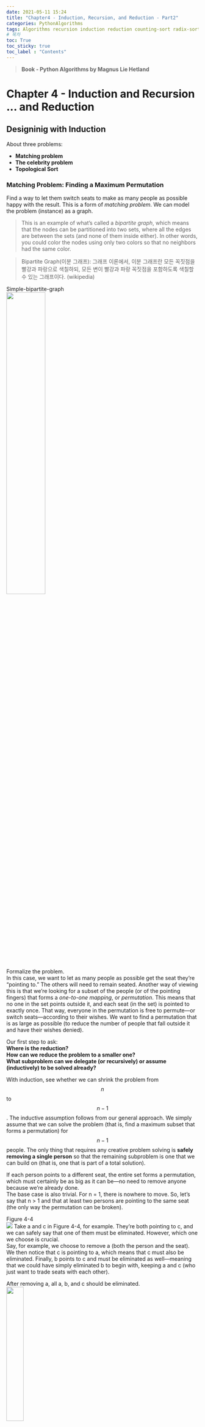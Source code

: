 ```yaml
---
date: 2021-05-11 15:24
title: "Chapter4 - Induction, Recursion, and Reduction - Part2"
categories: PythonAlgorithms
tags: Algorithms recursion induction reduction counting-sort radix-sort bucket-sort permutation graph
# 목차
toc: True  
toc_sticky: true 
toc_label : "Contents"
---
```


> **Book - Python Algorithms by Magnus Lie Hetland**

# Chapter 4 - Induction and Recursion ... and Reduction
## Designinig with Induction
About three problems:  
- **Matching problem**
- **The celebrity problem**
- **Topological Sort**

### Matching Problem: Finding a Maximum Permutation
Find a way to let them switch seats to make as many people as possible happy with the result.  This is a form of *matching problem*. We can model the problem (instance) as a graph.  
> This is an example of what’s called a *bipartite graph*, which means that the nodes can be partitioned into two sets, where all the edges are between the sets (and none of them inside either). In other words, you could color the nodes using only two colors so that no neighbors had the same color.

> Bipartite Graph(이분 그래프): 그래프 이론에서, 이분 그래프란 모든 꼭짓점을 빨강과 파랑으로 색칠하되, 모든 변이 빨강과 파랑 꼭짓점을 포함하도록 색칠할 수 있는 그래프이다. (wikipedia)  

Simple-bipartite-graph  
<img src="/assets/images/Simple-bipartite-graph.png" width="45%" height="45%">  

Formalize the problem.  
In this case, we want to let as many people as possible get the seat they’re “pointing to.” The others will need to remain seated. Another way of viewing this is that we’re looking for a subset of the people (or of the pointing fingers) that forms a *one-to-one mapping*, or *permutation*. This means that no one in the set points outside it, and each seat (in the set) is pointed to exactly once. That way, everyone in the permutation is free to permute—or switch seats—according to their wishes. We want to find a permutation that is as large as possible (to reduce the number of people that fall outside it and have their wishes denied).  

Our first step to ask:  
**Where is the reduction?**  
**How can we reduce the problem to a smaller one?**  
**What subproblem can we delegate (or recursively) or assume (inductively) to be solved already?**  

With induction, see whether we can shrink the problem from $$n$$ to $$n-1$$. The inductive assumption follows from our general approach. We simply assume that we can solve the problem (that is, find a maximum subset that forms a permutation) for $$n-1$$ people. The only thing that requires any creative problem solving is **safely removing a single person** so that the remaining subproblem is one that we can build on (that is, one that is part of a total solution).  

If each person points to a different seat, the entire set forms a permutation, which must certainly be as big as it can be—no need to remove anyone because we’re already done.  
The base case is also trivial. For n = 1, there is nowhere to move. So, let’s say that n > 1 and that at least two persons are pointing to the same seat (the only way the permutation can be broken).  

Figure 4-4  
<img src="/assets/images/seat1.png">
Take a and c in Figure 4-4, for example. They’re both pointing to c, and we can safely say that one of them must be eliminated. However, which one we choose is crucial.  
Say, for example, we choose to remove a (both the person and the seat). We then notice that c is pointing to a, which means that c must also be eliminated. Finally, b points to c and must be eliminated as well—meaning that we could have simply eliminated b to begin with, keeping a and c (who just want to trade seats with each other).

After removing a, all a, b, and c should be eliminated.  
<img src="/assets/images/cut-a.png" width="30%" height="30%">

When looking for inductive steps like this, it can often be a good idea to look for something that **stands out**. What, for example, about a seat that no one wants to sit in (that is, a node in the lower row in Figure 4-4 that has no in-edges)? In a valid solution (a permutation), at most one person (element) can be placed in (mapped to) any given seat (position). That means *there’s no room for empty seats*, because at least two people will then be trying to sit in the same seat. In other words, it is not only OK to **remove an empty seat (and the corresponding person)**; it’s actually **necessary**.

Therefore, we can eliminate b, and what remains is a smaller instance (with n = 7) of the same problem , and, by the magic of induction, we’re done!  
Or are we? We always need to make certain we’ve covered every eventuality. Can we be sure that there will always be an empty seat to eliminate, if needed? Indeed we can. Without empty seats, the n persons must collectively point to all the n seats, meaning that they all point to different seats, so we already have a permutation.  

In short:  
- If no empty seats, all members are pointing different seats meaning that we already have a permutation. Done!
- If empty seats, remove an empty seat and the corresponding member  

Now, implementing.  
```python
>>> M = [2, 2, 0, 5, 3, 5, 7, 4] 
>>> M[2] # c is mapped to a 
0
```  
A Naïve Implementation of the Recursive Algorithm Idea for Finding a Maximum Permutation 
```python
def naive_max_perm(M, A=None): 
    if A is None:                               # The elt. set not supplied? 
        A = set(range(len(M)))                  # A = {0, 1, ... , n-1} 
    if len(A) == 1: return A                    # Base case -- single-elt. A 
    B = set(M[i] for i in A)                    # The "pointed to" elements 
    C = A - B                                   # "Not pointed to" elements 
    if C:                                       # Any useless elements? 
        A.remove(C.pop())                       # Remove one of them 
        return naive_max_perm(M, A)             # Solve remaining problem 
    return A                                    # All useful -- return all
```  
The function *naive_max_perm* receives a set of remaining people (A) and creates a set of seats that are pointed to (B). If it finds an element in A that is not in B (variable C), it removes the element and solves the remaining problem recursively. Let’s use the implementation on our example, M.  
```python
>>> naive_max_perm(M) 
{0, 2, 5}
```  
So, a, c, and f can take part in the permutation. The others will have to sit in nonfavorite seats.  
The handy **set** type lets us manipulate sets with ready-made high-level operations, rather than having to implement them ourselves.  
There are some problems, though. For one thing, we might want an iterative solution. This is easily remedied—the recursion can quite simply be replaced by a loop (like we did for insertion sort and selection sort). A worse problem, though, is that *the algorithm is quadratic!*  
The most wasteful operation is the repeated creation of the set B. If we could just keep track of which chairs are no longer pointed to, we could eliminate this operation entirely. One way of doing this would be to keep a count for each element. We could decrement the count for chair x when a person pointing to x is eliminated, and if x ever got a count of zero, both person and chair x would be out of the game.

> Reference Counting: It's a basic component in many systems for garbage collection that automatically deallocates objects that no longer useful.  

If we needed to make sure the elements were eliminated in the order in which we discover that they’re no longer useful, we would need to use a first-in, first-out queue such as the **deque** class giving us less overhead.  
```python
def max_perm(M): 
    n = len(M)                                  # How many elements? 
    A = set(range(n))                           # A = {0, 1, ... , n-1} 
    count = [0]*n                               # C[i] == 0 for i in A 

    for i in M:                                 # All that are "pointed to" 
        count[i] += 1                           # Increment "point count" 

    Q = [i for i in A if count[i] == 0]         # Useless elements 

    while Q:                                    # While useless elts. left... 
        i = Q.pop()                             # Get one 
        A.remove(i)                             # Remove it 
        j = M[i]                                # Who's it pointing to? 
        count[j] -= 1                           # Not anymore... 

        if count[j] == 0:                       # Is j useless now? 
            Q.append(j)                         # Then deal w/it next 

    return A                                    # Return useful elts.
```  

#### Counting Sort & Fam
One of the most well-known (and really, really pretty) examples of what counting can do is counting sort. If you can count your elements, you can sort in linear time!
```python
from collections import defaultdict 
def counting_sort(A, key=lambda x: x): 
    B, C = [], defaultdict(list)                # Output and "counts" 
    for x in A: 
        C[key(x)].append(x)                     # "Count" key(x) 
    for k in range(min(C), max(C)+1):           # For every key in the range 
        B.extend(C[k])                          # Add values in sorted order 
    return B
```  
Counting-sort does need more space than an in-place algorithm like Quicksort, for example, so if your data set and value range is large, you might get a slowdown from a lack of memory. This can partly be handled by handling the value range more efficiently. We can do this by sorting numbers on individual digits (or strings on individual characters or bit vectors on fixed-size chunks). If you first sort on the least significant digit, because of stability, sorting on the second least significant digit won’t destroy the internal ordering from the first run. (This is a bit like sorting column by column in a spreadsheet.) This means that for d digits, you can sort n numbers in Θ(dn) time. This algorithm is called *radix sort*.  
Another somewhat similar linear-time sorting algorithm is *bucket sort*. It assumes that your values are evenly (uniformly) distributed in an interval, for example, real numbers in the interval [0,1), and uses n buckets, or subintervals, that you can put your values into directly. In a way, you’re hashing each value into its proper slot, and the average (expected) size of each bucket is Θ(1). Because the buckets are in order, you can go through them and have your sorting in Θ(n) time, in the average case, for random data.

> **Radix sort** (기수정렬): 기수로는 정수, 낱말, 천공카드 등 다양한 자료를 사용할 수 있으나 크기가 유한하고 사전순으로 정렬할 수 있어야 한다. 버킷 정렬의 일종으로 취급되기도 한다. 기수에 따라 원소를 버킷에 집어 넣기 때문에 비교 연산이 불필요하다. 유효숫자가 두 개 이상인 경우 모든 숫자 요소에 대해 수행될 때까지 각 자릿수에 대해 반복한다. 따라서 전체 시간 복잡도는 $$O(nw)$$ (w는 기수의 크기)이 된다. 정수와 같은 자료의 정렬 속도가 매우 빠르다. 하지만, 데이터 전체 크기에 기수 테이블의 크기만한 메모리가 더 필요하다. 기수 정렬은 정렬 방법의 특수성 때문에, 부동소수점 실수처럼 특수한 비교 연산이 필요한 데이터에는 적용할 수 없지만, 사용 가능할 때에는 매우 좋은 알고리즘이다.  <https://ko.wikipedia.org/wiki/%EA%B8%B0%EC%88%98_%EC%A0%95%EB%A0%AC>  

> **Bucket Sort**:  배열의 원소를 여러 버킷으로 분산하여 작동하는 정렬 알고리즘이다. 버킷은 빈(bin)이라고도 불리고, 버킷 정렬도 빈 정렬로도 불린다. 각 버킷은 다른 정렬 알고리즘을 사용하거나 버킷 정렬을 반복 적용해 각각 정렬한다. 분포 정렬이고 일반화된 비둘기집 정렬과 같다. 최하위 유효숫자부터 정렬하는 기수 정렬과도 비슷하다. 비교를 이용해 구현할 수도 있어서 비교 정렬 알고리즘으로 보기도 한다. 계산 복잡도는 각 버킷을 정렬하는 데 사용되는 알고리즘, 사용할 버킷 수, 버킷마다 균일한 입력이 들어가는지 여부에 따라 다르다.  <https://ko.wikipedia.org/wiki/%EB%B2%84%ED%82%B7_%EC%A0%95%EB%A0%AC>  

Radix Sort:  
```python
def countingSort(arr, digit):
    n = len(arr)
  
    # 배열의 크기에 맞는 output 배열을 생성하고 10개의 0을 가진 count란 배열을 생성한다. 
    output = [0] * (n)
    count = [0] * (10)
    
    #digit, 자릿수에 맞는 count에 += 1을 한다. 
    for i in range(0, n):
        index = int(arr[i]/digit) 
        count[ (index)%10 ] += 1
 
    # count 배열을 수정해 digit으로 잡은 포지션을 설정한다.  
    for i in range(1,10):
        count[i] += count[i-1]  
        print(i, count[i])
    # 결과 배열, output을 설정한다. 설정된 count 배열에 맞는 부분에 arr원소를 담는다.   
    i = n - 1
    while i >= 0:
        index = int(arr[i]/digit)
        output[ count[ (index)%10 ] - 1] = arr[i]
        count[ (index)%10 ] -= 1
        i -= 1

    #arr를 결과물에 다시 재할당한다.  
    for i in range(0,len(arr)): 
        arr[i] = output[i]
 
# Method to do Radix Sort
def radixSort(arr):
    # arr 배열중에서 maxValue를 잡아서 어느 digit, 자릿수까지 반복하면 될지를 정한다. 
    maxValue = max(arr)  
    #자릿수마다 countingSorting을 시작한다. 
    digit = 1
    while int(maxValue/digit) > 0: 
        countingSort(arr,digit)
        digit *= 10
 
arr = [ 170, 45, 75, 90, 802, 24, 2, 66]
#arr = [4, 2, 1, 5, 7, 2]
radixSort(arr)
 
for i in range(len(arr)):
    print(arr[i], end=" ")
```

Bucket Sort:  
```python
def bucket_sort(seq):
    # make buckets
    buckets =  [[] for _ in range(len(seq))]
    # assign values
    for value in seq:
        bucket_index = value * len(seq) // (max(seq) + 1)
        buckets[bucket_index].append(value)
    # sort & merge
    sorted_list = []
    for bucket in buckets:
        sorted_list.extend(quick_sort(bucket))
    return sorted_list

def quick_sort(ARRAY):
    ARRAY_LENGTH = len(ARRAY)
    if( ARRAY_LENGTH <= 1):
        return ARRAY
    else:
        PIVOT = ARRAY[0]
        GREATER = [ element for element in ARRAY[1:] if element > PIVOT ]
        LESSER = [ element for element in ARRAY[1:] if element <= PIVOT ]
        return quick_sort(LESSER) + [PIVOT] + quick_sort(GREATER)

```


### The Celebrity Problem
A Naïve Solution to the Celebrity Problem  
```python
def naive_celeb(G): 
    n = len(G) 
    for u in range(n):                          # For every candidate... 
        for v in range(n):                      # For everyone else... 
            if u == v: continue                 # Same person? Skip. 
            if G[u][v]: break                   # Candidate knows other 
            if not G[v][u]: break               # Other doesn't know candidate 
        else: 
            return u                            # No breaks? Celebrity! 
    return None                                 # Couldn't find anyone
```  
The idea is as follows: The celebrity knows no one, but everyone knows the celebrity.  

The naive_celeb function tackles the problem head on. Go through all the people, checking whether each person is a celebrity. This check goes through all the others, making sure they all know the candidate person and that the candidate person does not know any of them. This version is clearly *quadratic*, but it’s possible to get the running time down to *linear*.  

The key, as before, lies in finding a *reduction—reducing* the problem from $$n$$ persons to $$n–1$$ as cheaply as possible. The naive_celeb implementation does, in fact, reduce the problem step by step. In iteration k of the outer loop, we know that none of $$0...k–1$$ can be the celebrity, so we need to solve the problem only for the remainder, which is exactly what the remaining iterations do. This reduction is clearly correct, as is the algorithm. What’s new in this situation is that we have to try to improve the efficiency of the reduction. To get a *linear* algorithm, we need to perform *the reduction in constant time*.  

To reduce the problem from $$n$$ to $$n–1$$, we must find a *noncelebrity*, someone who either knows someone or is unknown by someone else.  

And if we check *G[u][v]* for any nodes u and v, we can eliminate either u or v! If G[u][v] is true, we eliminate u; otherwise, we eliminate v. If we’re guaranteed that there is a celebrity, this is all we need. Otherwise, we can still eliminate all but one candidate, but we need to finish by checking whether they are, in fact, a celebrity, like we did in naive_celeb.  
```python
def celeb(G): 
    n = len(G) 
    u, v = 0, 1                                 # The first two 
    for c in range(2,n+1):                      # Others to check 
        if G[u][v]: u = c                       # u knows v? Replace u 
        else:       v = c                       # Otherwise, replace v 
    if u == n:      c = v                       # u was replaced last; use v 
    else:           c = u                       # Otherwise, u is a candidate 
    for v in range(n):                          # For everyone else... 
        if c == v: continue                     # Same person? Skip. 
        if G[c][v]: break                       # Candidate knows other 
        if not G[v][c]: break                   # Other doesn't know candidate 
    else: 
        return c                                # No breaks? Celebrity! 
    return None                                 # Couldn't find anyone
```  
Try out this function for a random graph:  
```python
from random import randrange
import time
n = 1000
G = [[randrange(2) for i in range(n)] for i in range(n)]
c = randrange(n)
for i in range(n):
    G[i][c] = True
    G[c][i] = False

start = time.time()
print(naive_celeb(G))
print("naive_celeb: \t{0:.10f} as quadratic".format(time.time()-start))
start = time.time()
print(celeb(G))
print("celeb: \t\t\t{0:.10f} as linear".format(time.time()-start))

### OUTPUT 1
# 42
# naive_celeb:    0.0004394054 as quadratic
# 42
# celeb:          0.0007097721 as linear

### OUTPUT 2
# 971
# naive_celeb:    0.0045626163 as quadratic
# 971
# celeb:          0.0007488728 as linear
```  

As you can see if the celebrity located at larger number, it shows linear time.  

### Topological Sorting
Finding an ordering that respect the dependencies (so that all the edges point forward in the ordering) is called topological sorting.  

[Figure 4-5] DAG & Topologically Sorted DAG:  
<img src = "/assets/images/dag-topology-dag.png">  

Figure 4-5 illustrates the concept. In this case, there is a unique valid ordering, but consider what would happen if you removed the edge ab, for example—then a could be placed anywhere in the order, as long as it was before *f*.  

Most modern operating systems have at least one system for automatically installing software components (such as applications or libraries), and these systems can automatically detect when some *dependency* is missing and then download and install it. For this to work, the components must be installed in a *topologically sorted order*.

The next step is to look for some useful **reduction**. As before, our first intuition should probably be to *remove* a node and solve the problem (or assume that it is already solved) for the remaining n–1. This reasonably obvious reduction can be implemented in a manner similar to **insertion sort**.  

```python
def naive_topsort(G, S=None): 
    if S is None: S = set(G)                    # Default: All nodes 
    if len(S) == 1: return list(S)              # Base case, single node 

    v = S.pop()                                 # Reduction: Remove a node 
    seq = naive_topsort(G, S)                   # Recursion (assumption), n-1 
    min_i = 0 

    for i, u in enumerate(seq): 
        if v in G[u]: min_i = i+1               # After all dependencies 
    seq.insert(min_i, v) 

    return seq
```  

Although I hope it’s clear (by induction) that naive_topsort is correct, it is also clearly quadratic. The problem is that it chooses an arbitrary node at each step, which means that it has to look where the node fits after the recursive call (which gives the linear work). We can turn this around and work more like selection sort. Find the right node to remove before the recursive call. This new idea, however, leaves us with two questions.  
First, which node should we remove?  
And second, how can we find it efficiently?  

We’re working with a sequence (or at least we’re working toward a sequence), which should perhaps give us an idea. We can do something similar to what we do in selection sort and pick out the element that should be placed first.  

Here, we can’t just place it first—we need to really remove it from the graph, so the rest is still a DAG (an equivalent but smaller problem). Luckily, we can do this without changing the graph representation directly, as you’ll see in a minute.  

How would you find a node that can be put first? There could be more than one valid choice, but it doesn’t matter which one you take. I hope this reminds you of the **maximum permutation problem**. Once again, we want to find the nodes that have *no in-edges*. A node without in-edges can safely be placed first because it doesn’t depend on any others. If we (conceptually) remove all its out-edges, the remaining graph, with n–1 nodes, will also be a DAG that can be sorted in the same way.  
Just like in the maximum permutation problem, we can find the nodes without in-edges by **counting**.  

The only assumption about the graph representation is that we can iterate over the nodes and their neighbors.  

Counting-based topological sorting:  
```python
def topsort(G): 
    count = dict((u, 0) for u in G)             # The in-degree for each node 

    for u in G: 
        for v in G[u]: 
            count[v] += 1                       # Count every in-edge 

    Q = [u for u in G if count[u] == 0]         # Valid initial nodes 
    S = []                                      # The result 

    while Q:                                    # While we have start nodes... 

        u = Q.pop()                             # Pick one 
        S.append(u)                             # Use it as first of the rest 

        for v in G[u]: 
            count[v] -= 1                       # "Uncount" its out-edges
            if count[v] == 0:                   # New valid start nodes? 
                Q.append(v)                     # Deal with them next 
    return S
```   


reference:
> Radix Sort: <https://m.blog.naver.com/PostView.nhn?blogId=jhc9639&logNo=221258770067&proxyReferer=https:%2F%2Fwww.google.com%2F>  
> Bucket Sort: <https://ratsgo.github.io/data%20structure&algorithm/2017/10/18/bucketsort/>  